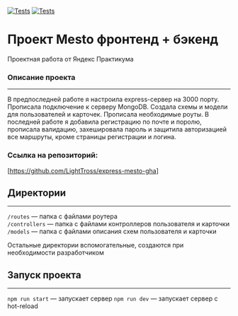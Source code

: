 [![Tests](../../actions/workflows/tests-13-sprint.yml/badge.svg)](../../actions/workflows/tests-13-sprint.yml) [![Tests](../../actions/workflows/tests-14-sprint.yml/badge.svg)](../../actions/workflows/tests-14-sprint.yml)
# **Проект Mesto фронтенд + бэкенд**
Проектная работа от Яндекс Практикума

### Описание проекта
--------------------
В предпоследней работе я  настроила express-сервер на 3000 порту. Прописала подключение к серверу MongoDB. Создала схемы и модели для пользователей и карточек. Прописала необходимые роуты. В последней работе я добавила регистрацию по почте и поролю, прописала валидацию, захешировала пароль и защитила авторизацией все маршруты, кроме страницы регистрации и логина. 

### Ссылка на репозиторий:
[https://github.com/LightTross/express-mesto-gha]

## Директории
-------------
`/routes` — папка с файлами роутера  
`/controllers` — папка с файлами контроллеров пользователя и карточки   
`/models` — папка с файлами описания схем пользователя и карточки  
  
Остальные директории вспомогательные, создаются при необходимости разработчиком

## Запуск проекта
-----------------
`npm run start` — запускает сервер
`npm run dev` — запускает сервер с hot-reload
